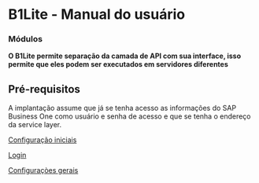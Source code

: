 # B1Lite - Manual do usuário
### Módulos
**O B1Lite permite separação da camada de API com sua interface, isso permite que eles podem ser executados em servidores diferentes**


## Pré-requisitos
A implantação assume que já se tenha acesso as informações do SAP Business One como usuário e senha de acesso e que se tenha o endereço da service layer.

[Configuração iniciais](1-setting.MD)

[Login](2-start.MD)

[Configuraçòes gerais](3-general-settings.MD)